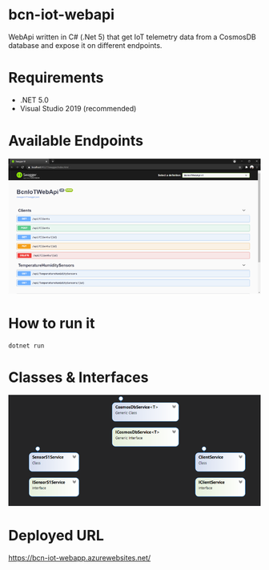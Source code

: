 # bcn-iot-webapi
WebApi written in C# (.Net 5) that get IoT telemetry data from a CosmosDB database and expose it on different endpoints. 

# Requirements
- .NET 5.0
- Visual Studio 2019 (recommended)

# Available Endpoints
<p align="center">
  <img src="https://github.com/javierporta/bcn-iot-webapi/blob/main/Endpoints.png?raw=true" alt="MotherTongue logo"/>
</p>


# How to run it
    dotnet run
    
# Classes & Interfaces

<p align="center">
  <img src="https://github.com/javierporta/bcn-iot-webapi/blob/main/ClassesInterfacesDiagram.png?raw=true" alt="MotherTongue logo"/>
</p>

# Deployed URL
https://bcn-iot-webapp.azurewebsites.net/

